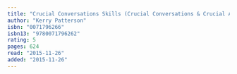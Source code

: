 ```yaml
---
title: "Crucial Conversations Skills (Crucial Conversations & Crucial Accountability)"
author: "Kerry Patterson"
isbn: "0071796266"
isbn13: "9780071796262"
rating: 5
pages: 624
read: "2015-11-26"
added: "2015-11-26"
---
```


